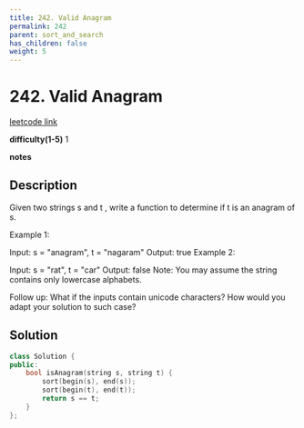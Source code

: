 ```yaml
---
title: 242. Valid Anagram
permalink: 242
parent: sort_and_search
has_children: false
weight: 5
---
```

# 242. Valid Anagram
[leetcode link](https://leetcode.com/problems/valid-anagram/)

**difficulty(1-5)** 
1

**notes**   


## Description
Given two strings s and t , write a function to determine if t is an anagram of s.

Example 1:

Input: s = "anagram", t = "nagaram"
Output: true
Example 2:

Input: s = "rat", t = "car"
Output: false
Note:
You may assume the string contains only lowercase alphabets.

Follow up:
What if the inputs contain unicode characters? How would you adapt your solution to such case?

## Solution

```c++
class Solution {
public:
    bool isAnagram(string s, string t) {
        sort(begin(s), end(s));
        sort(begin(t), end(t));
        return s == t;
    }
};
```




